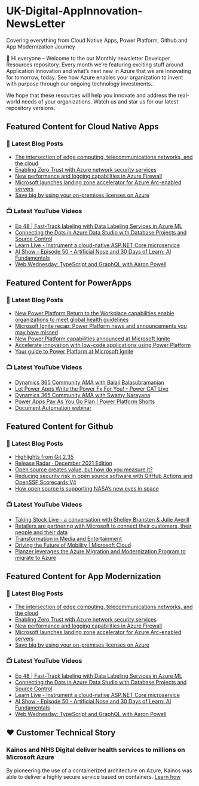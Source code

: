 # UK-Digital-AppInnovation-NewsLetter

Covering everything from Cloud Native Apps, Power Platform, Github and App Modernization Journey

👋 Hi everyone – Welcome to the our Monthly newsletter Developer Resources repository. Every month we’re featuring exciting stuff around Application Innovation and what’s next new in Azure that we are Innovating for tomorrow, today. See how Azure enables your organization to invent with purpose through our ongoing technology investments..


We hope that these resources will help you innovate and address the real-world needs of your organizations. Watch us and star us for our latest repository versions.

## Featured Content for Cloud Native Apps


### 📝 Latest Blog Posts

    
<!-- BLOGCNA:START -->
- [The intersection of edge computing, telecommunications networks, and the cloud](https://azure.microsoft.com/blog/the-intersection-of-edge-computing-telecommunications-networks-and-the-cloud/)
- [Enabling Zero Trust with Azure network security services](https://azure.microsoft.com/blog/enabling-zero-trust-with-azure-network-security-services/)
- [New performance and logging capabilities in Azure Firewall](https://azure.microsoft.com/blog/new-performance-and-logging-capabilities-in-azure-firewall/)
- [Microsoft launches landing zone accelerator for Azure Arc-enabled servers](https://azure.microsoft.com/blog/microsoft-launches-landing-zone-accelerator-for-azure-arcenabled-servers/)
- [Save big by using your on-premises licenses on Azure](https://azure.microsoft.com/blog/save-big-by-using-your-onpremises-licenses-on-azure/)
<!-- BLOGCNA:END -->

### 📺 Latest YouTube Videos

 
<!-- YOUTUBECNA:START -->
- [Ep 48 | Fast-Track labeling with Data Labeling Services in Azure ML](https://www.youtube.com/watch?v=RC8_bLFbGOk)
- [Connecting the Dots in Azure Data Studio with Database Projects and Source Control](https://www.youtube.com/watch?v=Byibz8SgvG8)
- [Learn Live - Instrument a cloud-native ASP.NET Core microservice](https://www.youtube.com/watch?v=hAeup0sKctM)
- [AI Show - Episode 50 - Artificial Nose and 30 Days of Learn: AI Fundamentals](https://www.youtube.com/watch?v=tjDL8w1afjw)
- [Web Wednesday: TypeScript and GraphQL with Aaron Powell](https://www.youtube.com/watch?v=V8vrDkfrrQE)
<!-- YOUTUBECNA:END -->

##  Featured Content for PowerApps
### 📝 Latest Blog Posts
<!-- BLOGPOWER:START -->
- [New Power Platform Return to the Workplace capabilities enable organizations to meet global health guidelines](https://cloudblogs.microsoft.com/powerplatform/2021/11/30/new-power-platform-return-to-the-workplace-capabilities-enable-organizations-to-meet-global-health-guidelines/)
- [Microsoft Ignite recap: Power Platform news and announcements you may have missed](https://cloudblogs.microsoft.com/powerplatform/2021/11/18/microsoft-ignite-recap-power-platform-news-and-announcements-you-may-have-missed/)
- [New Power Platform capabilities announced at Microsoft Ignite](https://cloudblogs.microsoft.com/powerplatform/2021/11/02/new-power-platform-capabilities-announced-at-microsoft-ignite/)
- [Accelerate innovation with low-code applications using Power Platform](https://cloudblogs.microsoft.com/powerplatform/2021/11/02/accelerate-innovation-with-low-code-applications-using-power-platform/)
- [Your guide to Power Platform at Microsoft Ignite](https://cloudblogs.microsoft.com/powerplatform/2021/10/26/your-guide-to-power-platform-at-microsoft-ignite/)
<!-- BLOGPOWER:END -->
 ### 📺 Latest YouTube Videos
    
<!-- YOUTUBEPOWER:START -->
- [Dynamics 365 Community AMA with Balaji Balasubramanian](https://www.youtube.com/watch?v=FWf2QJuIG1E)
- [Let Power Apps Write the Power Fx For You! - Power CAT Live](https://www.youtube.com/watch?v=zbjKdzavPHk)
- [Dynamics 365 Community AMA with Swamy Narayana](https://www.youtube.com/watch?v=TwOh3fhvS_c)
- [Power Apps Pay As You Go Plan | Power Platform Shorts](https://www.youtube.com/watch?v=S6bC1zyIly8)
- [Document Automation webinar](https://www.youtube.com/watch?v=DAl65nhnOkE)
<!-- YOUTUBEPOWER:END -->

##  Featured Content for Github
### 📝 Latest Blog Posts
<!-- BLOGGITHUB:START -->
- [Highlights from Git 2.35](https://github.blog/2022-01-24-highlights-from-git-2-35/)
- [Release Radar · December 2021 Edition](https://github.blog/2022-01-21-release-radar-dec-2021/)
- [Open source creates value, but how do you measure it?](https://github.blog/2022-01-20-open-source-creates-value-but-how-do-you-measure-it/)
- [Reducing security risk in open source software with GitHub Actions and OpenSSF Scorecards V4](https://github.blog/2022-01-19-reducing-security-risk-oss-actions-opensff-scorecards-v4/)
- [How open source is supporting NASA’s new eyes in space](https://github.blog/2022-01-18-how-open-source-is-supporting-nasas-new-eyes-in-space/)
<!-- BLOGGITHUB:END -->
### 📺 Latest YouTube Videos
<!-- YOUTUBEGITHUB:START -->
- [Taking Stock Live - a conversation with Shelley Bransten &amp; Julie Averill](https://www.youtube.com/watch?v=ZjzGi3DdPAM)
- [Retailers are partnering with Microsoft to connect their customers, their people and their data](https://www.youtube.com/watch?v=C2xHCjsREVU)
- [Transformation in Media and Entertainment](https://www.youtube.com/watch?v=MGPQGP2_jCA)
- [Driving the Future of Mobility | Microsoft Cloud](https://www.youtube.com/watch?v=pAA33k8DFME)
- [Planzer leverages the Azure Migration and Modernization Program to migrate to Azure](https://www.youtube.com/watch?v=qMEhH2cgeZ4)
<!-- YOUTUBEGITHUB:END -->
##  Featured Content for App Modernization
### 📝 Latest Blog Posts
<!-- BLOGAPPMOD:START -->
- [The intersection of edge computing, telecommunications networks, and the cloud](https://azure.microsoft.com/blog/the-intersection-of-edge-computing-telecommunications-networks-and-the-cloud/)
- [Enabling Zero Trust with Azure network security services](https://azure.microsoft.com/blog/enabling-zero-trust-with-azure-network-security-services/)
- [New performance and logging capabilities in Azure Firewall](https://azure.microsoft.com/blog/new-performance-and-logging-capabilities-in-azure-firewall/)
- [Microsoft launches landing zone accelerator for Azure Arc-enabled servers](https://azure.microsoft.com/blog/microsoft-launches-landing-zone-accelerator-for-azure-arcenabled-servers/)
- [Save big by using your on-premises licenses on Azure](https://azure.microsoft.com/blog/save-big-by-using-your-onpremises-licenses-on-azure/)
<!-- BLOGAPPMOD:END -->
### 📺 Latest YouTube Videos
<!-- YOUTUBEAPPMOD:START -->
- [Ep 48 | Fast-Track labeling with Data Labeling Services in Azure ML](https://www.youtube.com/watch?v=RC8_bLFbGOk)
- [Connecting the Dots in Azure Data Studio with Database Projects and Source Control](https://www.youtube.com/watch?v=Byibz8SgvG8)
- [Learn Live - Instrument a cloud-native ASP.NET Core microservice](https://www.youtube.com/watch?v=hAeup0sKctM)
- [AI Show - Episode 50 - Artificial Nose and 30 Days of Learn: AI Fundamentals](https://www.youtube.com/watch?v=tjDL8w1afjw)
- [Web Wednesday: TypeScript and GraphQL with Aaron Powell](https://www.youtube.com/watch?v=V8vrDkfrrQE)
<!-- YOUTUBEAPPMOD:END -->


## ♥️ Customer Technical Story 

### Kainos and NHS Digital deliver health services to millions on Microsoft Azure

By pioneering the use of a containerized architecture on Azure, Kainos was able to deliver a highly secure service based on containers. [Learn how](https://customers.microsoft.com/en-us/story/1368348549535774520-kainos-and-nhs-digital-deliver-health-services-to-millions-on-microsoft-azure)

